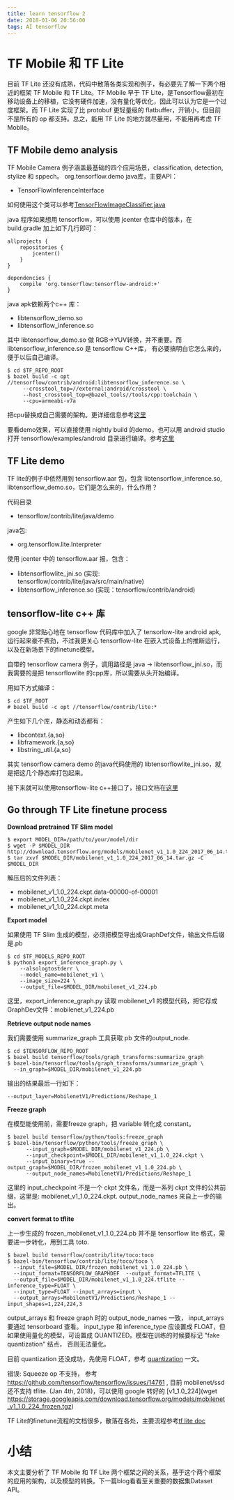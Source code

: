```yaml
---
title: learn tensorflow 2
date: 2018-01-06 20:56:00
tags: AI tensorflow
---
```


# TF Mobile 和 TF Lite

目前 TF Lite 还没有成熟，代码中散落各类实现和例子，有必要先了解一下两个相近的框架 TF Mobile 和 TF Lite。TF Mobile 早于 TF Lite，是Tensorflow最初在移动设备上的移植，它没有硬件加速，没有量化等优化，因此可以认为它是一个过度框架。而 TF Lite 实现了比 protobuf 更轻量级的 flatbuffer，开销小，但目前不是所有的 op 都支持。总之，能用 TF Lite 的地方就尽量用，不能用再考虑 TF Mobile。

## TF Mobile demo analysis

TF Mobile Camera 例子涵盖最基础的四个应用场景，classification, detection, stylize 和 sppech。
org.tensorflow.demo java库，主要API：

- TensorFlowInferenceInterface

如何使用这个类可以参考[TensorFlowImageClassifier.java](https://github.com/tensorflow/tensorflow/blob/master/tensorflow/examples/android/src/org/tensorflow/demo/TensorFlowImageClassifier.java)

java 程序如果想用 tensorflow，可以使用 jcenter 仓库中的版本，在 build.gradle 加上如下几行即可：

```
allprojects {
    repositories {
        jcenter()
    }
}

dependencies {
    compile 'org.tensorflow:tensorflow-android:+'
}
```

java apk依赖两个c++ 库：

- libtensorflow_demo.so
- libtensorflow_inference.so

其中 libtensorflow_demo.so 做 RGB->YUV转换，并不重要。而 libtensorflow_inference.so 是 tensorflow C++库，
有必要搞明白它怎么来的，便于以后自己编译。

```
$ cd $TF_REPO_ROOT
$ bazel build -c opt //tensorflow/contrib/android:libtensorflow_inference.so \
     --crosstool_top=//external:android/crosstool \
     --host_crosstool_top=@bazel_tools//tools/cpp:toolchain \
     --cpu=armeabi-v7a
```

把cpu替换成自己需要的架构。更详细信息参考[这里](https://github.com/tensorflow/tensorflow/tree/master/tensorflow/contrib/android)

要看demo效果，可以直接使用 nightly build 的demo，也可以用 android studio 打开 tensorflow/examples/android 目录进行编译。参考[这里](https://github.com/tensorflow/tensorflow/tree/master/tensorflow/examples/android)

## TF Lite demo

TF lite的例子中依然用到 tensorflow.aar 包，包含 libtensorflow_inference.so, libtensorflow_demo.so，它们是怎么来的，什么作用？

代码目录
- tensorflow/contrib/lite/java/demo

java包:
- org.tensorflow.lite.Interpreter

使用 jcenter 中的 tensorflow.aar 报，包含：
- libtensorflowlite_jni.so (实现: tensorflow/contrib/lite/java/src/main/native)
- libtensorflow_inference.so (实现：tensorflow/contrib/android)

## tensorflow-lite c++ 库

google 非常贴心地在 tensorflow 代码库中加入了 tensorlow-lite android apk, 运行起来豪不费劲，不过我更关心 tensorflow-lite 在嵌入式设备上的推断运行，以及在新场景下的finetune模型。

自带的 tensorflow camera 例子，调用路径是 java -> libtensorflow_jni.so，而我需要的是把 tensorflowlite 的cpp库，所以需要从头开始编译。

用如下方式编译：

```
$ cd $TF_ROOT
# bazel build -c opt //tensorflow/contrib/lite:*
```

产生如下几个库，静态和动态都有：
- libcontext.{a,so}
- libframework.{a,so}
- libstring_util.{a,so}

其实 tensorflow camera demo 的java代码使用的 libtensorflowlite_jni.so，就是把这几个静态库打包起来。

接下来就可以使用tensorflow-lite c++接口了，接口文档在[这里](https://github.com/tensorflow/tensorflow/blob/master/tensorflow/contrib/lite/g3doc/apis.md)


## Go through TF Lite finetune process

**Download pretrained TF Slim model**

```
$ export MODEL_DIR=/path/to/your/model/dir
$ wget -P $MODEL_DIR http://download.tensorflow.org/models/mobilenet_v1_1.0_224_2017_06_14.tar.gz
$ tar zxvf $MODEL_DIR/mobilenet_v1_1.0_224_2017_06_14.tar.gz -C $MODEL_DIR
```

解压后的文件列表：
- mobilenet_v1_1.0_224.ckpt.data-00000-of-00001
- mobilenet_v1_1.0_224.ckpt.index
- mobilenet_v1_1.0_224.ckpt.meta


**Export model**

如果使用 TF Slim 生成的模型，必须把模型导出成GraphDef文件，输出文件后缀是.pb

```
$ cd $TF_MODELS_REPO_ROOT
$ python3 export_inference_graph.py \
    --alsologtostderr \
    --model_name=mobilenet_v1 \
    --image_size=224 \
    --output_file=$MODEL_DIR/mobilenet_v1_224.pb

```

这里，export_inference_graph.py 读取 mobilenet_v1 的模型代码，把它存成GraphDev文件：mobilenet_v1_224.pb

**Retrieve output node names**

我们需要使用 summarize_graph 工具获取 pb 文件的output_node.

```
$ cd $TENSORFLOW_REPO_ROOT
$ bazel build tensorflow/tools/graph_transforms:summarize_graph
$ bazel-bin/tensorflow/tools/graph_transforms/summarize_graph \
  --in_graph=$MODEL_DIR/mobilenet_v1_224.pb
```

输出的结果最后一行如下：
```
--output_layer=MobilenetV1/Predictions/Reshape_1
```


**Freeze graph**

在模型能使用前，需要freeze graph，把 variable 转化成 constant。

```
$ bazel build tensorflow/python/tools:freeze_graph
$ bazel-bin/tensorflow/python/tools/freeze_graph \
      --input_graph=$MODEL_DIR/mobilenet_v1_224.pb \
      --input_checkpoint=$MODEL_DIR/mobilenet_v1_1.0_224.ckpt \
      --input_binary=true --output_graph=$MODEL_DIR/frozen_mobilenet_v1_1.0_224.pb \
      --output_node_names=MobilenetV1/Predictions/Reshape_1
```

这里的 input_checkpoint 不是一个 ckpt 文件名，而是一系列 ckpt 文件的公共前缀，这里是: mobilenet_v1_1.0_224.ckpt.
output_node_names 来自上一步的输出。

**convert format to tflite**

上一步生成的 frozen_mobilenet_v1_1.0_224.pb 并不是 tensorflow lite 格式，需要进一步转化，用到工具 toto.

```
$ bazel build tensorflow/contrib/lite/toco:toco
$ bazel-bin/tensorflow/contrib/lite/toco/toco \
  --input_file=$MODEL_DIR/frozen_mobilenet_v1_1.0_224.pb \
  --input_format=TENSORFLOW_GRAPHDEF  --output_format=TFLITE \
  --output_file=$MODEL_DIR/mobilenet_v1_1.0_224.tflite --inference_type=FLOAT \
  --input_type=FLOAT --input_arrays=input \
  --output_arrays=MobilenetV1/Predictions/Reshape_1 --input_shapes=1,224,224,3
```

output_arrays 和 freeze graph 时的 output_node_names 一致， input_arrays 要通过 tensorboard 查看。
input_type 和 inference_type 应设置成 FLOAT，但如果使用量化的模型，可设置成 QUANTIZED。模型在训练的时候要标记 "fake quantization" 结点，
否则无法量化。

目前 quantization 还没成功，先使用 FLOAT，参考 [quantization](https://www.tensorflow.org/performance/quantization) 一文。

错误: Squeeze op 不支持， 参考 https://github.com/tensorflow/tensorflow/issues/14761
, 目前 mobilenet/ssd 还不支持 tflite. (Jan 4th, 2018)，可以使用 google 转好的 [v1_1.0_224](wget https://storage.googleapis.com/download.tensorflow.org/models/mobilenet_v1_1.0_224_frozen.tgz)


TF Lite的finetune流程的文档很多，散落在各处，主要流程参考[tf lite doc](https://github.com/tensorflow/tensorflow/tree/master/tensorflow/contrib/lite)

# 小结

本文主要分析了 TF Mobile 和 TF Lite 两个框架之间的关系，基于这个两个框架的应用的架构，以及模型的转换。下一篇blog看看至关重要的数据集Dataset API。